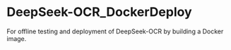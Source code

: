 # DeepSeek-OCR_DockerDeploy
For offline testing and deployment of DeepSeek-OCR by building a Docker image.
